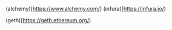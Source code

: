 (alchemy)[https://www.alchemy.com/]
(infura)[https://infura.io/)

(geth)[https://geth.ethereum.org/)